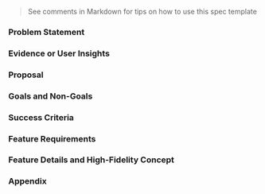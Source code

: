 > See comments in Markdown for tips on how to use this spec template

### Problem Statement
<!-- What problem are we trying to solve? Who’s the target audience? Is there a customer need or pain point we need to remedy? Is there a business goal or metric we are trying to improve? Do we have a hypothesis we want to prove or disprove? -->

### Evidence or User Insights
<!-- Why should we do this? Potential sources of data: Feedback Hub, other GitHub issues, other anecdotes from listening to customers in person or online, request from another team, telemetry data, user research, market or competitive research -->

### Proposal
<!-- How will the solution/feature help us solve the problem? How will it meet the target audience’s needs? If there are business goals or metrics, how does this improve them? -->

### Goals and Non-Goals
<!-- Goals: What do you want to accomplish with this idea? These are not feature requirements, but rather broad goals you are trying to accomplish. -->

<!-- Non-Goals: What do you want to accomplish with this idea? These are not feature requirements, but rather broad goals you are trying to accomplish. -->

### Success Criteria
<!-- How do we measure if things are successful? What’s the metric/KPI to track? Include proposed success metrics here. -->

### Feature Requirements
<!-- Specific feature requirements or user scenarios. These typically starts with statements like “User can” or “API supports”. Leave details for next section. -->

### Feature Details and High-Fidelity Concept
<!-- Show a detailed look at the experience. Make sure you cover all possible flows. Include any alternative designs that were considered. Call out if strings being used are proposed or final. Don’t forget about edge and error cases. Keep in mind compliance and other quality considerations. This should take the form of polished design comps and/or screenshots combined with textual descriptions. -->

### Appendix
<!-- Phases: For larger projects, it may be useful to break the plan into phases (e.g., crawl, walk, run). If applicable, detail that plan here. -->

<!-- Risks and Open Issues: Call out any open issues, if applicable. Waht's left to solve or agree on? -->

<!-- Resources: Include links to any additional documentation or resources, if applicable. -->
